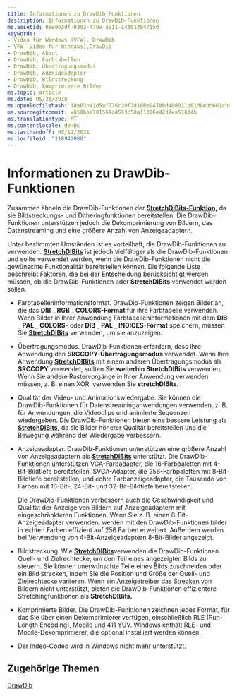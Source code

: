 ```yaml
---
title: Informationen zu DrawDib-Funktionen
description: Informationen zu DrawDib-Funktionen
ms.assetid: 0ae993df-8393-479e-aa11-14301384715d
keywords:
- Video für Windows (VFW), DrawDib
- VFW (Video für Windows),DrawDib
- DrawDib, About
- DrawDib, Farbtabellen
- DrawDib, Übertragungsmodus
- DrawDib, Anzeigeadapter
- DrawDib, Bildstreckung
- DrawDib, komprimierte Bilder
ms.topic: article
ms.date: 05/31/2018
ms.openlocfilehash: 18e03b41d5af776c39f7d100e9478bd408011d61d8e3d661cb80bd9ab52f08c7
ms.sourcegitcommit: e858bbe701567d4583c50a11326e42d7ea51804b
ms.translationtype: MT
ms.contentlocale: de-DE
ms.lasthandoff: 08/11/2021
ms.locfileid: "118942088"
---
```

# <a name="about-the-drawdib-functions"></a>Informationen zu DrawDib-Funktionen

Zusammen ähneln die DrawDib-Funktionen der [**StretchDIBits-Funktion,**](/windows/desktop/api/wingdi/nf-wingdi-stretchdibits) da sie Bildstreckungs- und Ditheringfunktionen bereitstellen. Die DrawDib-Funktionen unterstützen jedoch die Dekomprimierung von Bildern, das Datenstreaming und eine größere Anzahl von Anzeigeadaptern.

Unter bestimmten Umständen ist es vorteilhaft, die DrawDib-Funktionen zu verwenden. [**StretchDIBits**](/windows/desktop/api/wingdi/nf-wingdi-stretchdibits) ist jedoch vielfältiger als die DrawDib-Funktionen und sollte verwendet werden, wenn die DrawDib-Funktionen nicht die gewünschte Funktionalität bereitstellen können. Die folgende Liste beschreibt Faktoren, die bei der Entscheidung berücksichtigt werden müssen, ob die DrawDib-Funktionen oder **StretchDIBits** verwendet werden sollen.

-   Farbtabelleninformationsformat. DrawDib-Funktionen zeigen Bilder an, die das **DIB \_ RGB \_ COLORS-Format** für ihre Farbtabelle verwenden. Wenn Bilder in Ihrer Anwendung Farbtabelleninformationen mit dem **DIB \_ PAL \_ COLORS-** oder **DIB \_ PAL \_ INDICES-Format** speichern, müssen Sie [**StretchDIBits**](/windows/desktop/api/wingdi/nf-wingdi-stretchdibits) verwenden, um sie anzuzeigen.
-   Übertragungsmodus. DrawDib-Funktionen erfordern, dass Ihre Anwendung den **SRCCOPY-Übertragungsmodus** verwendet. Wenn Ihre Anwendung [**StretchDIBits**](/windows/desktop/api/wingdi/nf-wingdi-stretchdibits) mit einem anderen Übertragungsmodus als **SRCCOPY** verwendet, sollten Sie **weiterhin StretchDIBits** verwenden. Wenn Sie andere Rastervorgänge in Ihrer Anwendung verwenden müssen, z. B. einen XOR, verwenden Sie **stretchDIBits.**
-   Qualität der Video- und Animationswiedergabe. Sie können die DrawDib-Funktionen für Datenstreaminganwendungen verwenden, z. B. für Anwendungen, die Videoclips und animierte Sequenzen wiedergeben. Die DrawDib-Funktionen bieten eine bessere Leistung als [**StretchDIBits,**](/windows/desktop/api/wingdi/nf-wingdi-stretchdibits) da sie Bilder höherer Qualität bereitstellen und die Bewegung während der Wiedergabe verbessern.
-   Anzeigeadapter. DrawDib-Funktionen unterstützen eine größere Anzahl von Anzeigeadaptern als [**StretchDIBits**](/windows/desktop/api/wingdi/nf-wingdi-stretchdibits) unterstützt. Die DrawDib-Funktionen unterstützen VGA-Farbadapter, die 16-Farbpaletten mit 4-Bit-Bildtiefe bereitstellen, SVGA-Adapter, die 256-Farbpaletten mit 8-Bit-Bildtiefe bereitstellen, und echte Farbanzeigeadapter, die Tausende von Farben mit 16-Bit-, 24-Bit- und 32-Bit-Bildtiefe bereitstellen.

    Die DrawDib-Funktionen verbessern auch die Geschwindigkeit und Qualität der Anzeige von Bildern auf Anzeigeadaptern mit eingeschränkteren Funktionen. Wenn Sie z. B. einen 8-Bit-Anzeigeadapter verwenden, werden mit den DrawDib-Funktionen bilder in echten Farben effizient auf 256 Farben erweitert. Außerdem werden bei Verwendung von 4-Bit-Anzeigeadaptern 8-Bit-Bilder angezeigt.

-   Bildstreckung. Wie [**StretchDIBits**](/windows/desktop/api/wingdi/nf-wingdi-stretchdibits)verwenden die DrawDib-Funktionen Quell- und Zielrechtecke, um den Teil eines angezeigten Bilds zu steuern. Sie können unerwünschte Teile eines Bilds zuschneiden oder ein Bild strecken, indem Sie die Position und Größe der Quell- und Zielrechtecke variieren. Wenn ein Anzeigetreiber das Strecken von Bildern nicht unterstützt, bieten die DrawDib-Funktionen effizientere Stretchingfunktionen als **StretchDIBits.**
-   Komprimierte Bilder. Die DrawDib-Funktionen zeichnen jedes Format, für das Sie über einen Dekomprimierer verfügen, einschließlich RLE (Run-Length Encoding), Mobile und 411 YUV. Windows enthält RLE- und Mobile-Dekomprimierer, die optional installiert werden können.
-   Der Indeo-Codec wird in Windows nicht mehr unterstützt.

## <a name="related-topics"></a>Zugehörige Themen

<dl> <dt>

[DrawDib](drawdib.md)
</dt> </dl>

 

 